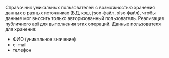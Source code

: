 Справочник уникальных пользователей с возможностью хранения данных в
разных источниках (БД, кэш, json-файл, xlsx-файл), чтобы данные мог вносить только
авторизованный пользователь.
Реализация публичного api для выполнения этих операций.
Данные пользователя для хранения:
- ФИО (уникальное значение)
- e-mail
- телефон

